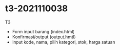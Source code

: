 # t3-2021110038


T3

- Form input barang (index.html)
- Konfirmasi/output (output.hmtl)
- Input kode, nama, pilih kategori, stok, harga satuan


